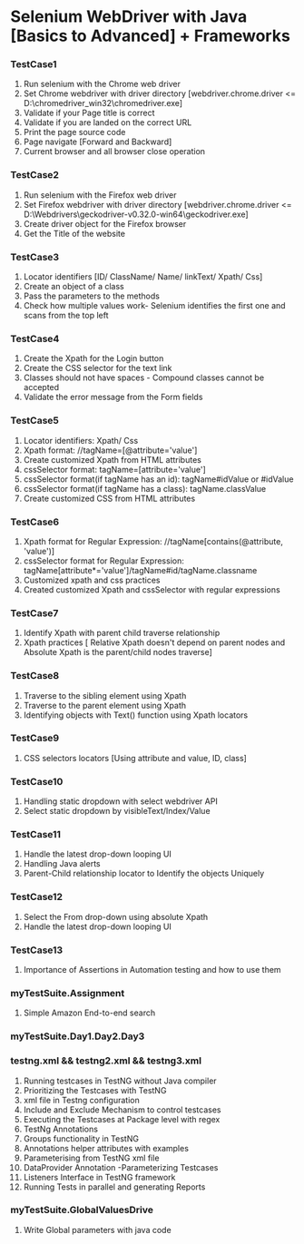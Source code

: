 # Selenium WebDriver with Java [Basics to Advanced] + Frameworks

### TestCase1
1. Run selenium with the Chrome web driver
2. Set Chrome webdriver with driver directory 
[webdriver.chrome.driver <= D:\chromedriver_win32\chromedriver.exe]
3. Validate if your Page title is correct
4. Validate if you are landed on the correct URL
5. Print the page source code
6. Page navigate [Forward and Backward]
7. Current browser and all browser close operation

### TestCase2
1. Run selenium with the Firefox web driver
2. Set Firefox webdriver with driver directory 
[webdriver.chrome.driver <= D:\\Webdrivers\\geckodriver-v0.32.0-win64\\geckodriver.exe]
3. Create driver object for the Firefox browser
4. Get the Title of the website

### TestCase3
1. Locator identifiers [ID/ ClassName/ Name/ linkText/ Xpath/ Css]
2. Create an object of a class
3. Pass the parameters to the methods
4. Check how multiple values work- Selenium identifies the first one and scans from the top left

### TestCase4
1. Create the Xpath for the Login button
2. Create the CSS selector for the text link
3. Classes should not have spaces - Compound classes cannot be accepted
4. Validate the error message from the Form fields

### TestCase5
1. Locator identifiers: Xpath/ Css
2. Xpath format: //tagName=[@attribute='value']
3. Create customized Xpath from HTML attributes
4. cssSelector format: tagName=[attribute='value']
5. cssSelector format(if tagName has an id): tagName#idValue or #idValue
6. cssSelector format(if tagName has a class): tagName.classValue
7. Create customized CSS from HTML attributes

### TestCase6
1. Xpath format for Regular Expression: //tagName[contains(@attribute, 'value')]
2. cssSelector format for Regular Expression: tagName[attribute*='value']/tagName#id/tagName.classname
3. Customized xpath and css practices
4. Created customized Xpath and cssSelector with regular expressions

### TestCase7
1. Identify Xpath with parent child traverse relationship
2. Xpath practices [ Relative Xpath doesn't depend on parent nodes and Absolute Xpath is the parent/child nodes traverse]

### TestCase8
1. Traverse to the sibling element using Xpath
2. Traverse to the parent element using Xpath
3. Identifying objects with Text() function using Xpath locators

### TestCase9
1. CSS selectors locators [Using attribute and value, ID, class]

### TestCase10
1. Handling static dropdown with select webdriver API
2. Select static dropdown by visibleText/Index/Value

### TestCase11
1. Handle the latest drop-down looping UI
2. Handling Java alerts
3. Parent-Child relationship locator to Identify the objects Uniquely

### TestCase12
1. Select the From drop-down using absolute Xpath
2. Handle the latest drop-down looping UI

### TestCase13
1. Importance of Assertions in Automation testing and how to use them

### myTestSuite.Assignment
1. Simple Amazon End-to-end search

### myTestSuite.Day1.Day2.Day3
### testng.xml && testng2.xml && testng3.xml
1. Running testcases in TestNG without Java compiler
2. Prioritizing the Testcases with TestNG
3. xml file in Testng configuration
4. Include and  Exclude Mechanism to control testcases
5. Executing the Testcases at Package level with regex
6. TestNg Annotations
7. Groups functionality in TestNG
8. Annotations helper attributes with examples
9. Parameterising from TestNG xml file
10. DataProvider Annotation -Parameterizing Testcases
11. Listeners Interface in TestNG framework
12. Running Tests in parallel and generating Reports

### myTestSuite.GlobalValuesDrive
1. Write Global parameters with java code
